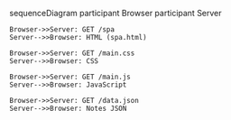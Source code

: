 sequenceDiagram
    participant Browser
    participant Server

    Browser->>Server: GET /spa
    Server-->>Browser: HTML (spa.html)

    Browser->>Server: GET /main.css
    Server-->>Browser: CSS

    Browser->>Server: GET /main.js
    Server-->>Browser: JavaScript

    Browser->>Server: GET /data.json
    Server-->>Browser: Notes JSON
